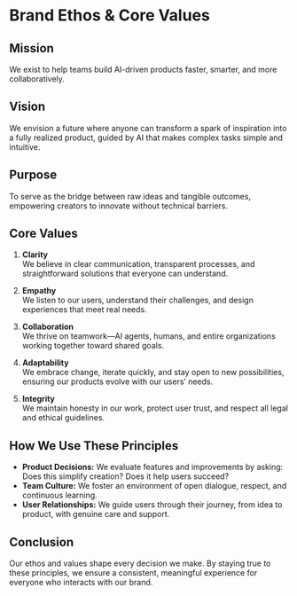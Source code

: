 # Brand Ethos & Core Values

## Mission
We exist to help teams build AI-driven products faster, smarter, and more collaboratively.

## Vision
We envision a future where anyone can transform a spark of inspiration into a fully realized product, guided by AI that makes complex tasks simple and intuitive.

## Purpose
To serve as the bridge between raw ideas and tangible outcomes, empowering creators to innovate without technical barriers.

## Core Values

1. **Clarity**  
   We believe in clear communication, transparent processes, and straightforward solutions that everyone can understand.

2. **Empathy**  
   We listen to our users, understand their challenges, and design experiences that meet real needs.

3. **Collaboration**  
   We thrive on teamwork—AI agents, humans, and entire organizations working together toward shared goals.

4. **Adaptability**  
   We embrace change, iterate quickly, and stay open to new possibilities, ensuring our products evolve with our users’ needs.

5. **Integrity**  
   We maintain honesty in our work, protect user trust, and respect all legal and ethical guidelines.

## How We Use These Principles
- **Product Decisions:** We evaluate features and improvements by asking: Does this simplify creation? Does it help users succeed?
- **Team Culture:** We foster an environment of open dialogue, respect, and continuous learning.
- **User Relationships:** We guide users through their journey, from idea to product, with genuine care and support.
  
## Conclusion
Our ethos and values shape every decision we make. By staying true to these principles, we ensure a consistent, meaningful experience for everyone who interacts with our brand.
